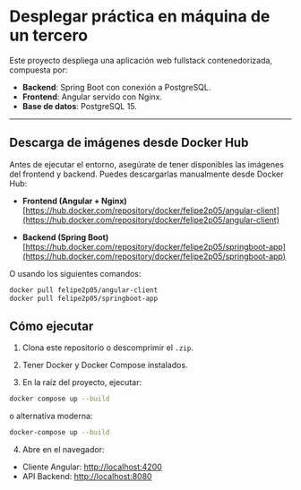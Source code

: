 # Desplegar práctica en máquina de un tercero

Este proyecto despliega una aplicación web fullstack contenedorizada, compuesta por:

- **Backend**: Spring Boot con conexión a PostgreSQL.
- **Frontend**: Angular servido con Nginx.
- **Base de datos**: PostgreSQL 15.

---

## Descarga de imágenes desde Docker Hub

Antes de ejecutar el entorno, asegúrate de tener disponibles las imágenes del frontend y backend. Puedes descargarlas manualmente desde Docker Hub:

- **Frontend (Angular + Nginx)**  
  [https://hub.docker.com/repository/docker/felipe2p05/angular-client](https://hub.docker.com/repository/docker/felipe2p05/angular-client)

- **Backend (Spring Boot)**  
  [https://hub.docker.com/repository/docker/felipe2p05/springboot-app](https://hub.docker.com/repository/docker/felipe2p05/springboot-app)

O usando los siguientes comandos:

```bash
docker pull felipe2p05/angular-client
docker pull felipe2p05/springboot-app
```

## Cómo ejecutar

1. Clona este repositorio o descomprimir el `.zip`.

2. Tener Docker y Docker Compose instalados.

3. En la raíz del proyecto, ejecutar:

```bash
docker compose up --build
```

o alternativa moderna:

```bash
docker-compose up --build
```

4. Abre en el navegador:

* Cliente Angular: [http://localhost:4200](http://localhost:4200)
* API Backend: [http://localhost:8080](http://localhost:8080)
